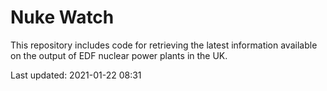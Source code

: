 # Nuke Watch

This repository includes code for retrieving the latest information available on the output of EDF nuclear power plants in the UK.

Last updated: 2021-01-22 08:31
